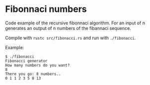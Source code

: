 # Fibonnaci numbers

Code example of the recursive fibonnaci algorithm. For an input of n generates an output of n numbers 
of the fibannaci sequence.

Compile with `rustc src/fibonacci.rs` and run with `./fibonacci`.



Example:
```shell
$ ./fibonacci
Fibonacci generator
How many numbers do you want?
8
There you go: 8 numbers..
0 1 1 2 3 5 8 13 
```